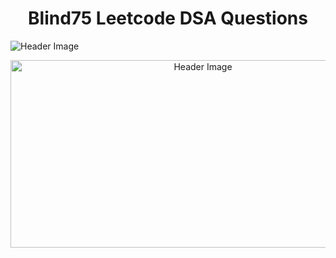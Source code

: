 <h1 align="center">Blind75 Leetcode DSA Questions</h1>

![Header Image]()

<p align="center">
  <img src="https://github.com/KhushiBhadange/Blind75-DSA-Questions/blob/main/Images/1_3N6z7wCvSkDRv_Kr1ZIk4A%402x.jpg" width="600" height="300" alt="Header Image">
</p>

